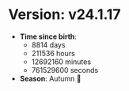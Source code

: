 # Version: v24.1.17
- **Time since birth**:
  - 8814 days
  - 211536 hours
  - 12692160 minutes
  - 761529600 seconds
- **Season**: Autumn 🍁
